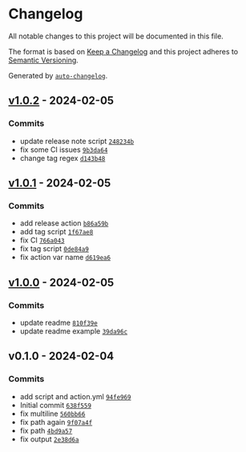 # Changelog

All notable changes to this project will be documented in this file.

The format is based on [Keep a Changelog](https://keepachangelog.com/en/1.0.0/)
and this project adheres to [Semantic Versioning](https://semver.org/spec/v2.0.0.html).

Generated by [`auto-changelog`](https://github.com/CookPete/auto-changelog).

## [v1.0.2](https://github.com/olofvndrhr/releasenote-gen/compare/v1.0.1...v1.0.2) - 2024-02-05

### Commits

- update release note script [`248234b`](https://github.com/olofvndrhr/releasenote-gen/commit/248234b149479081f74c7866918969e062306609)
- fix some CI issues [`9b3da64`](https://github.com/olofvndrhr/releasenote-gen/commit/9b3da643e32ca7dc865ecc628e8d2301c2b3c862)
- change tag regex [`d143b48`](https://github.com/olofvndrhr/releasenote-gen/commit/d143b485637d1c2da616edbdd6ccb2746a280dbf)

## [v1.0.1](https://github.com/olofvndrhr/releasenote-gen/compare/v1.0.0...v1.0.1) - 2024-02-05

### Commits

- add release action [`b86a59b`](https://github.com/olofvndrhr/releasenote-gen/commit/b86a59bd86481aebf42bd7a5b5cf1b232bf79787)
- add tag script [`1f67ae8`](https://github.com/olofvndrhr/releasenote-gen/commit/1f67ae81d6ea1df91c2250aac8d852300f5cc99d)
- fix CI [`766a043`](https://github.com/olofvndrhr/releasenote-gen/commit/766a04304db9160613c55974ea0cea71e8f3c716)
- fix tag script [`0de84a9`](https://github.com/olofvndrhr/releasenote-gen/commit/0de84a9c223d665bbcdca3fa567a2b2a459b16f8)
- fix action var name [`d619ea6`](https://github.com/olofvndrhr/releasenote-gen/commit/d619ea603250fe7b34e21b7b8ce2d054ee9c550e)

## [v1.0.0](https://github.com/olofvndrhr/releasenote-gen/compare/v0.1.0...v1.0.0) - 2024-02-05

### Commits

- update readme [`810f39e`](https://github.com/olofvndrhr/releasenote-gen/commit/810f39eef95bea2281135bb9ed9892b16486e2f4)
- update readme example [`39da96c`](https://github.com/olofvndrhr/releasenote-gen/commit/39da96c19775cd1a14cf3a564b80b58b11b68bc1)

## v0.1.0 - 2024-02-04

### Commits

- add script and action.yml [`94fe969`](https://github.com/olofvndrhr/releasenote-gen/commit/94fe9692242dc713d3c224bb4e22348f9018f674)
- Initial commit [`638f559`](https://github.com/olofvndrhr/releasenote-gen/commit/638f5592a2bb17708f4b37ff4c6b8f3d33089bf6)
- fix multiline [`560bb66`](https://github.com/olofvndrhr/releasenote-gen/commit/560bb66292d93f899fa42b734666d687f4c6bcaf)
- fix path again [`9f07a4f`](https://github.com/olofvndrhr/releasenote-gen/commit/9f07a4f16a684f3fcd92e36156872ea8011ecd5f)
- fix path [`4bd9a57`](https://github.com/olofvndrhr/releasenote-gen/commit/4bd9a571eeb68a049a1931d12b3c0dbb459ca904)
- fix output [`2e38d6a`](https://github.com/olofvndrhr/releasenote-gen/commit/2e38d6af74205421794ece21cc511deaa239c01e)
